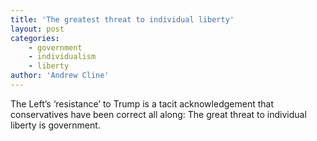 ```yaml
---
title: 'The greatest threat to individual liberty'
layout: post
categories:
    - government
    - individualism
    - liberty
author: 'Andrew Cline'
---
```


The Left’s ‘resistance’ to Trump is a tacit acknowledgement that conservatives have been correct all along: The great threat to individual liberty is government.